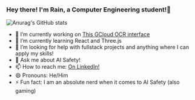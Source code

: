 ### Hey there! I'm Rain, a Computer Engineering student!👋

![Anurag's GitHub stats](https://github-readme-stats.vercel.app/api?username=rainzoneo2&count_private=true&show_icons=true)

- 🔭 I’m currently working on [This GCloud OCR interface](https://github.com/RainZoneO2/GCloud-OCR-Interface-Electron)
- 🌱 I’m currently learning React and Three.js
- 🤔 I’m looking for help with fullstack projects and anything where I can apply my skills!
- 💬 Ask me about AI Safety!
- 📫 How to reach me: [On LinkedIn!](https://www.linkedin.com/in/ghaith-ahmad/)
- 😄 Pronouns: He/Him
- ⚡ Fun fact: I am an absolute nerd when it comes to AI Safety (also gaming)

<!--
**RainZoneO2/RainZoneO2** is a ✨ _special_ ✨ repository because its `README.md` (this file) appears on your GitHub profile.

Here are some ideas to get you started:

- 🔭 I’m currently working on ...
- 🌱 I’m currently learning ...
- 👯 I’m looking to collaborate on ...
- 🤔 I’m looking for help with ...
- 💬 Ask me about ...
- 📫 How to reach me: ...
- 😄 Pronouns: ...
- ⚡ Fun fact: ...
-->
